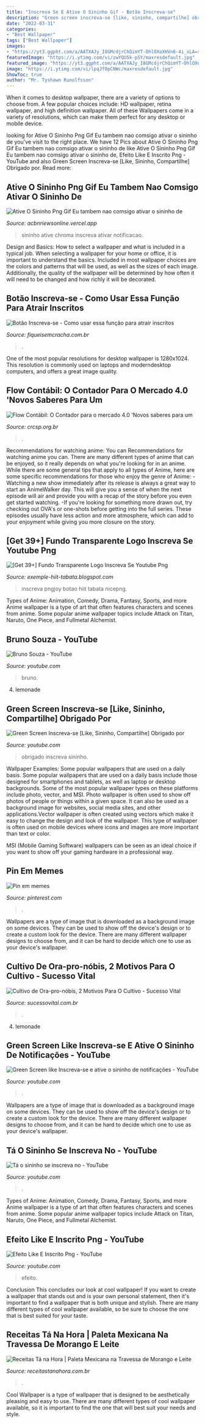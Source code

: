 ```yaml
---
title: "Inscreva Se E Ative O Sininho Gif - Botão Inscreva-se"
description: "Green screen inscreva-se [like, sininho, compartilhe] obrigado por"
date: "2022-03-31"
categories:
- "Best Wallpaper"
tags: ["Best Wallpaper"]
images:
- "https://yt3.ggpht.com/a/AATXAJy_I8GMcdjrChQimYT-OhlOXoXHVn6-4i_xLA=s900-c-k-c0xffffffff-no-rj-mo"
featuredImage: "https://i.ytimg.com/vi/zwYQUSk-pSY/maxresdefault.jpg"
featured_image: "https://yt3.ggpht.com/a/AATXAJy_I8GMcdjrChQimYT-OhlOXoXHVn6-4i_xLA=s900-c-k-c0xffffffff-no-rj-mo"
image: "https://i.ytimg.com/vi/lpqJf0pCNWc/maxresdefault.jpg"
ShowToc: true
author: "Mr. Tyshawn Runolfsson"
---
```



When it comes to desktop wallpaper, there are a variety of options to choose from. A few popular choices include: HD wallpaper, retina wallpaper, and high definition wallpaper. All of these Wallpapers come in a variety of resolutions, which can make them perfect for any desktop or mobile device. 

	

		
looking for Ative O Sininho Png Gif Eu tambem nao comsigo ativar o sininho de you've visit to the right place. We have 12 Pics about Ative O Sininho Png Gif Eu tambem nao comsigo ativar o sininho de like Ative O Sininho Png Gif Eu tambem nao comsigo ativar o sininho de, Efeito Like E Inscrito Png - YouTube and also Green Screen Inscreva-se [Like, Sininho, Compartilhe] Obrigado por. Read more:
		
    
## Ative O Sininho Png Gif Eu Tambem Nao Comsigo Ativar O Sininho De

<img loading=lazy src="https://i.ytimg.com/vi/zwYQUSk-pSY/maxresdefault.jpg" onerror="this.onerror=null;this.src='https://tse4.mm.bing.net/th?id=OIP.FyIY2INkqnklObJiaw5tfQHaEK&amp;pid=15.1';" alt="Ative O Sininho Png Gif Eu tambem nao comsigo ativar o sininho de">

_Source: acbnriewsonline.vercel.app_

>sininho ative chroma inscreva ativar notificacao. 

	

Design and Basics: How to select a wallpaper and what is included in a typical job.
When selecting a wallpaper for your home or office, it is important to understand the basics. Included in most wallpaper choices are the colors and patterns that will be used, as well as the sizes of each image. Additionally, the quality of the wallpaper will be determined by how often it will need to be changed and how richly it will be decorated.

    
## Botão Inscreva-se - Como Usar Essa Função Para Atrair Inscritos

<img loading=lazy src="https://fiqueisemcracha.com.br/wp-content/uploads/2018/09/inscrição-no-youtube.png" onerror="this.onerror=null;this.src='https://tse2.mm.bing.net/th?id=OIP.8Cq5DrPxamWxp33UTUstGwHaEK&amp;pid=15.1';" alt="Botão Inscreva-se - Como usar essa função para atrair inscritos">

_Source: fiqueisemcracha.com.br_

>. 

	

One of the most popular resolutions for desktop wallpaper is 1280x1024. This resolution is commonly used on laptops and moderndesktop computers, and offers a great image quality.

    
## Flow Contábil: O Contador Para O Mercado 4.0 &#039;Novos Saberes Para Um

<img loading=lazy src="http://www.crcsp.org.br/portal/img/interna/flow-contabil.jpg" onerror="this.onerror=null;this.src='https://tse4.mm.bing.net/th?id=OIP.C00Jc33sdmjK-2p-Wo85ZAHaFj&amp;pid=15.1';" alt="Flow Contábil: O Contador para o mercado 4.0 &#039;Novos saberes para um">

_Source: crcsp.org.br_

>. 

	

Recommendations for watching anime: You can
Recommendations for watching anime you can. There are many different types of anime that can be enjoyed, so it really depends on what you're looking for in an anime. While there are some general tips that apply to all types of Anime, here are some specific recommendations for those who enjoy the genre of Anime: 
-Watching a new show immediately after its release is always a great way to start an AnimeWalker day. This will give you a sense of when the next episode will air and provide you with a recap of the story before you even get started watching. 
-If you're looking for something more drawn out, try checking out OVA's or one-shots before getting into the full series. These episodes usually have less action and more atmosphere, which can add to your enjoyment while giving you more closure on the story.

    
## [Get 39+] Fundo Transparente Logo Inscreva Se Youtube Png

<img loading=lazy src="https://www.pngjoy.com/pngm/428/7828365_inscreva-se-youtube-android-png-download.png" onerror="this.onerror=null;this.src='https://tse3.mm.bing.net/th?id=OIP.WSTkHn0XvmbqgwABbc8GKAHaFN&amp;pid=15.1';" alt="[Get 39+] Fundo Transparente Logo Inscreva Se Youtube Png">

_Source: exemple-hiit-tabata.blogspot.com_

>inscreva pngjoy botao hiit tabata nicepng. 

	

Types of Anime: Animation, Comedy, Drama, Fantasy, Sports, and more
Anime wallpaper is a type of art that often features characters and scenes from anime. Some popular anime wallpaper topics include Attack on Titan, Naruto, One Piece, and Fullmetal Alchemist.

    
## Bruno Souza - YouTube

<img loading=lazy src="https://yt3.ggpht.com/a/AATXAJy_I8GMcdjrChQimYT-OhlOXoXHVn6-4i_xLA=s900-c-k-c0xffffffff-no-rj-mo" onerror="this.onerror=null;this.src='https://tse1.mm.bing.net/th?id=OIP.ZyuEkGVSQB-Qygw-PRdzcQHaHa&amp;pid=15.1';" alt="Bruno Souza - YouTube">

_Source: youtube.com_

>bruno. 

	

4. lemonade 

    
## Green Screen Inscreva-se [Like, Sininho, Compartilhe] Obrigado Por

<img loading=lazy src="https://i.ytimg.com/vi/4r1rUbTCrQQ/maxresdefault.jpg" onerror="this.onerror=null;this.src='https://tse4.mm.bing.net/th?id=OIP.ZqA8MZ9XU6dbKulqOKSEoQHaEK&amp;pid=15.1';" alt="Green Screen Inscreva-se [Like, Sininho, Compartilhe] Obrigado por">

_Source: youtube.com_

>obrigado inscreva sininho. 

	

Wallpaper Examples: Some popular wallpapers that are used on a daily basis.
Some popular wallpapers that are used on a daily basis include those designed for smartphones and tablets, as well as laptop or desktop backgrounds. Some of the most popular wallpaper types on these platforms include photo, vector, and MSI. 
Photo wallpaper is often used to show off photos of people or things within a given space. It can also be used as a background image for websites, social media sites, and other applications.Vector wallpaper is often created using vectors which make it easy to change the design and look of the wallpaper. This type of wallpaper is often used on mobile devices where icons and images are more important than text or color. 

MSI (Mobile Gaming Software) wallpapers can be seen as an ideal choice if you want to show off your gaming hardware in a professional way.

    
## Pin Em Memes

<img loading=lazy src="https://i.pinimg.com/736x/3c/db/25/3cdb259a0282d8b962cfdee8df3d3671.jpg" onerror="this.onerror=null;this.src='https://tse1.mm.bing.net/th?id=OIP.my2nhBD4DKrhuQm8UPallwHaFj&amp;pid=15.1';" alt="Pin em memes">

_Source: pinterest.com_

>. 

	

Wallpapers are a type of image that is downloaded as a background image on some devices. They can be used to show off the device's design or to create a custom look for the device. There are many different wallpaper designs to choose from, and it can be hard to decide which one to use as your device's wallpaper.

    
## Cultivo De Ora-pro-nóbis, 2 Motivos Para O Cultivo - Sucesso Vital

<img loading=lazy src="https://sucessovital.com.br/wp-content/uploads/2020/08/Cultivo-de-Ora-pro-nobis.png" onerror="this.onerror=null;this.src='https://tse2.mm.bing.net/th?id=OIP.lHiL-O7Pno9tvt2SSEv9igHaFj&amp;pid=15.1';" alt="Cultivo de Ora-pro-nóbis, 2 Motivos Para O Cultivo - Sucesso Vital">

_Source: sucessovital.com.br_

>. 

	

4. lemonade 

    
## Green Screen Like Inscreva-se E Ative O Sininho De Notificações - YouTube

<img loading=lazy src="https://i.ytimg.com/vi/uk8SEL-Qe5M/maxresdefault.jpg" onerror="this.onerror=null;this.src='https://tse2.mm.bing.net/th?id=OIP.BVNqhQ8MCOhfwpCNe4XAewHaEK&amp;pid=15.1';" alt="Green Screen like Inscreva-se e ative o sininho de notificações - YouTube">

_Source: youtube.com_

>. 

	

Wallpapers are a type of image that is downloaded as a background image on some devices. They can be used to show off the device's design or to create a custom look for the device. There are many different wallpaper designs to choose from, and it can be hard to decide which one to use as your device's wallpaper.

    
## Tá O Sininho Se Inscreva No - YouTube

<img loading=lazy src="https://i.ytimg.com/vi/lpqJf0pCNWc/maxresdefault.jpg" onerror="this.onerror=null;this.src='https://tse3.mm.bing.net/th?id=OIP.jj5U_NPn-KTrH21nNYIguAHaEK&amp;pid=15.1';" alt="Tá o sininho se inscreva no - YouTube">

_Source: youtube.com_

>. 

	

Types of Anime: Animation, Comedy, Drama, Fantasy, Sports, and more
Anime wallpaper is a type of art that often features characters and scenes from anime. Some popular anime wallpaper topics include Attack on Titan, Naruto, One Piece, and Fullmetal Alchemist.

    
## Efeito Like E Inscrito Png - YouTube

<img loading=lazy src="https://i.ytimg.com/vi/nWS6jRBUfqA/maxresdefault.jpg" onerror="this.onerror=null;this.src='https://tse1.mm.bing.net/th?id=OIP.C_Nb5EI2lPc3oby-5-SR6wHaEK&amp;pid=15.1';" alt="Efeito Like E Inscrito Png - YouTube">

_Source: youtube.com_

>efeito. 

	

Conclusion
This concludes our look at cool wallpaper! If you want to create a wallpaper that stands out and is your own personal statement, then it's important to find a wallpaper that is both unique and stylish. There are many different types of cool wallpaper available, so be sure to choose the one that is best suited for your taste.

    
## Receitas Tá Na Hora | Paleta Mexicana Na Travessa De Morango E Leite

<img loading=lazy src="http://receitastanahora.com.br/wp-content/uploads/2017/02/paleta-mexicana-img-destacada.jpg" onerror="this.onerror=null;this.src='https://tse2.mm.bing.net/th?id=OIP.JzViYFp_qkFrMYTBdtXfywHaEK&amp;pid=15.1';" alt="Receitas Tá na Hora | Paleta Mexicana na Travessa de Morango e Leite">

_Source: receitastanahora.com.br_

>. 

	

Cool Wallpaper is a type of wallpaper that is designed to be aesthetically pleasing and easy to use. There are many different types of cool wallpaper available, so it is important to find the one that will best suit your needs and style.

